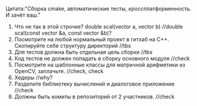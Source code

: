 Цитата:"Сборка cmake, автоматические тесты, кроссплатформенность.
И зачёт ваш."


1. Что не так в этой строчке? double scal(vector<double> a, vector<double> b)   //double scal(const vector<double> &a, const vector<double> &b)? 
2. Посмотрите на любой нормальный проект в гитхаб на С++. Скопируйте себе структуру директорий //tbs
3. Для тестов должна быть отдельная цель сборки //tbs
4. Код тестов не должен попадать в сборку основного модуля //check
5. Посмотрите на шаблонные классы для матричной арифметики из OpenCV, заплачьте. //check, check
6. Хедеры //why?
7. Разделите библиотеку вычислений и диалоговое приложение //check
8. Должны быть комиты в репозиторий от 2 участников. //check
